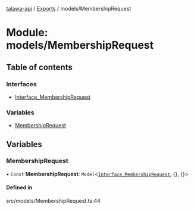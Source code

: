 [talawa-api](../README.md) / [Exports](../modules.md) / models/MembershipRequest

# Module: models/MembershipRequest

## Table of contents

### Interfaces

- [Interface\_MembershipRequest](../interfaces/models_MembershipRequest.Interface_MembershipRequest.md)

### Variables

- [MembershipRequest](models_MembershipRequest.md#membershiprequest)

## Variables

### MembershipRequest

• `Const` **MembershipRequest**: `Model`\<[`Interface_MembershipRequest`](../interfaces/models_MembershipRequest.Interface_MembershipRequest.md), \{}, \{}\>

#### Defined in

src/models/MembershipRequest.ts:44
